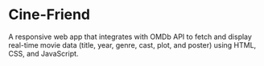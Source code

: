 # Cine-Friend
A responsive web app that integrates with OMDb API to fetch and display real-time movie data (title, year, genre, cast, plot, and poster) using HTML, CSS, and JavaScript.
